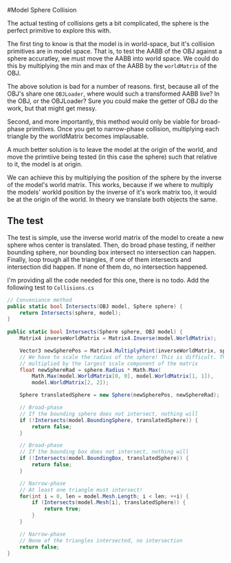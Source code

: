 #Model Sphere Collision

The actual testing of collisions gets a bit complicated, the sphere is the perfect primitive to explore this with. 

The first ting to know is that the model is in world-space, but it's collision primitives are in model space. That is, to test the AABB of the OBJ against a sphere accuratley, we must move the AABB into world space. We could do this by multiplying the min and max of the AABB by the ```worldMatrix``` of the OBJ.

The above solution is bad for a number of reasons. first, because all of the OBJ's share one ```OBJLoader```, where would such a transformed AABB live? In the OBJ, or the OBJLoader? Sure you could make the getter of OBJ do the work, but that might get messy.

Second, and more importantly, this method would only be viable for broad-phase primitives. Once you get to narrow-phase collision, multiplying each triangle by the worldMatrix becomes implausable.

A much better solution is to leave the model at the origin of the world, and move the primtiive being tested (in this case the sphere) such that relative to it, the model is at origin. 

We can achieve this by multiplying the position of the sphere by the inverse of the model's world matrix. This works, because if we where to multiply the models' workld position by the inverse of it's work matrix too, it would be at the origin of the world. In theory we translate both objects the same.

## The test

The test is simple, use the inverse world matrix of the model to create a new sphere whos center is translated. Then, do broad phase testing, if neither bounding sphere, nor bounding box intersect no intersection can happen. Finally, loop trough all the triangles, if one of them intersects and intersection did happen. If none of them do, no intersection happened.

I'm providing all the code needed for this one, there is no todo. Add the following test to ```Collisions.cs```

```cs
// Conveniance method
public static bool Intersects(OBJ model, Sphere sphere) {
    return Intersects(sphere, model);
}
    
public static bool Intersects(Sphere sphere, OBJ model) {
    Matrix4 inverseWorldMatrix = Matrix4.Inverse(model.WorldMatrix);

    Vector3 newSpherePos = Matrix4.MultiplyPoint(inverseWorldMatrix, sphere.Position.ToVector());
    // We have to scale the radius of the sphere! This is difficult. The new scalar is the old radius
    // multiplied by the largest scale component of the matrix
    float newSphereRad = sphere.Radius * Math.Max(
        Math.Max(model.WorldMatrix[0, 0], model.WorldMatrix[1, 1]),
        model.WorldMatrix[2, 2]);

    Sphere translatedSphere = new Sphere(newSpherePos, newSphereRad);

    // Broad-phase
    // If the bounding sphere does not intersect, nothing will
    if (!Intersects(model.BoundingSphere, translatedSphere)) {
        return false;
    }

    // Broad-phase
    // If the bounding box does not intersect, nothing will
    if (!Intersects(model.BoundingBox, translatedSphere)) {
        return false;
    }

    // Narrow-phase
    // At least one triangle must intersect!
    for(int i = 0, len = model.Mesh.Length; i < len; ++i) {
        if (Intersects(model.Mesh[i], translatedSphere)) {
            return true;
        }
    }

    // Narrow-phase
    // None of the triangles intersected, no intersection
    return false;
}
```